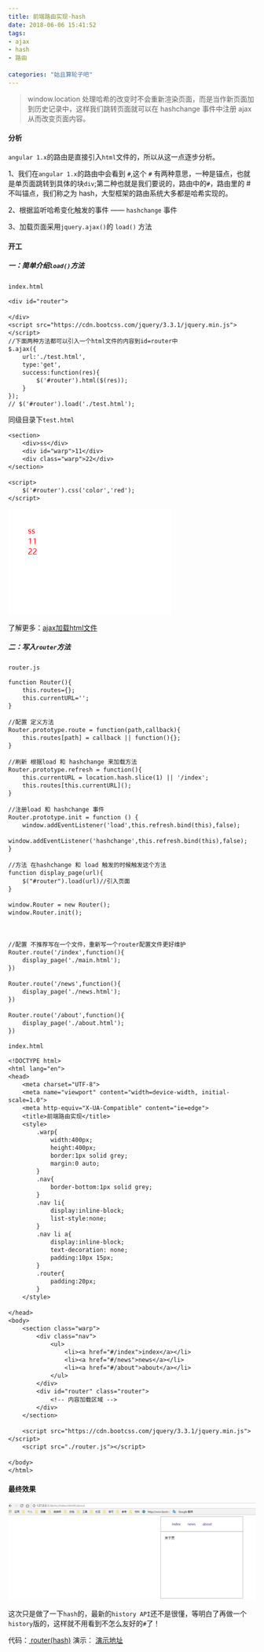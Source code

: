 ```yaml
---
title: 前端路由实现-hash
date: 2018-06-06 15:41:52
tags:
- ajax 
- hash
- 路由

categories: "姑且算轮子吧"
---
```


> window.location 处理哈希的改变时不会重新渲染页面，而是当作新页面加到历史记录中，这样我们跳转页面就可以在 hashchange 事件中注册 ajax 从而改变页面内容。

<!-- more -->

#### 分析

`angular 1.x`的路由是直接引入`html`文件的，所以从这一点逐步分析。

1、我们在`angular 1.x`的路由中会看到 `#`,这个 `#` 有两种意思，一种是锚点，也就是单页面跳转到具体的块`div`;第二种也就是我们要说的，路由中的`#`，路由里的 # 不叫锚点，我们称之为 hash，大型框架的路由系统大多都是哈希实现的。

2、根据监听哈希变化触发的事件 —— `hashchange` 事件

3、加载页面采用`jquery.ajax()`的 `load()` 方法

#### 开工

##### 一：简单介绍`load()`方法

`index.html`

```
<div id="router">

</div>
<script src="https://cdn.bootcss.com/jquery/3.3.1/jquery.min.js"></script>  
//下面两种方法都可以引入一个html文件的内容到id=router中
$.ajax({
    url:'./test.html',
    type:'get',
    success:function(res){
        $('#router').html($(res));
    }
});
// $('#router').load('./test.html');
```
同级目录下`test.html`
```
<section>
    <div>ss</div>
    <div id="warp">11</div>
    <div class="warp">22</div>
</section>

<script>
    $('#router').css('color','red');
</script>
```
![ajax引入html](前端路由实现-hash/1.png)

了解更多：[ajax加载html文件](https://blog.csdn.net/jx950915/article/details/80591638)


##### 二：写入`router`方法

`router.js`

```
function Router(){
    this.routes={};
    this.currentURL='';
}

//配置 定义方法
Router.prototype.route = function(path,callback){
    this.routes[path] = callback || function(){};
}

//刷新 根据load 和 hashchange 来加载方法
Router.prototype.refresh = function(){
    this.currentURL = location.hash.slice(1) || '/index';
    this.routes[this.currentURL]();
}

//注册load 和 hashchange 事件
Router.prototype.init = function () {
    window.addEventListener('load',this.refresh.bind(this),false);
    window.addEventListener('hashchange',this.refresh.bind(this),false);
}

//方法 在hashchange 和 load 触发的时候触发这个方法
function display_page(url){
    $("#router").load(url)//引入页面
}

window.Router = new Router();
window.Router.init();



//配置 不推荐写在一个文件，重新写一个router配置文件更好维护
Router.route('/index',function(){
    display_page('./main.html');
})
 
Router.route('/news',function(){
    display_page('./news.html');
})
 
Router.route('/about',function(){
    display_page('./about.html');
})

```

`index.html`

```
<!DOCTYPE html>
<html lang="en">
<head>
    <meta charset="UTF-8">
    <meta name="viewport" content="width=device-width, initial-scale=1.0">
    <meta http-equiv="X-UA-Compatible" content="ie=edge">
    <title>前端路由实现</title>
    <style>
        .warp{
            width:400px;
            height:400px;
            border:1px solid grey;
            margin:0 auto;
        }
        .nav{
            border-bottom:1px solid grey;
        }
        .nav li{
            display:inline-block;
            list-style:none;
        }
        .nav li a{
            display:inline-block;
            text-decoration: none;
            padding:10px 15px;
        }
        .router{
            padding:20px;
        }
    </style>
    
</head>
<body>
    <section class="warp">
        <div class="nav">
            <ul>
                <li><a href="#/index">index</a></li>
                <li><a href="#/news">news</a></li>
                <li><a href="#/about">about</a></li>
            </ul>
        </div>
        <div id="router" class="router">
            <!-- 内容加载区域 -->
        </div>
    </section>
    
    <script src="https://cdn.bootcss.com/jquery/3.3.1/jquery.min.js"></script>
    <script src="./router.js"></script>
 
</body>
</html>
```

#### 最终效果

![效果](前端路由实现-hash/1.gif)


这次只是做了一下`hash`的，最新的`history API`还不是很懂，等明白了再做一个`history`版的，这样就不用看到不怎么友好的`#`了！

代码：<a href="https://github.com/jx915/wheels/tree/master/router(hash)" title = "router(hash)"> router(hash)</a>
演示： <a href="https://jx915.github.io/wheels/router(hash)/" title = "演示地址"> 演示地址</a>